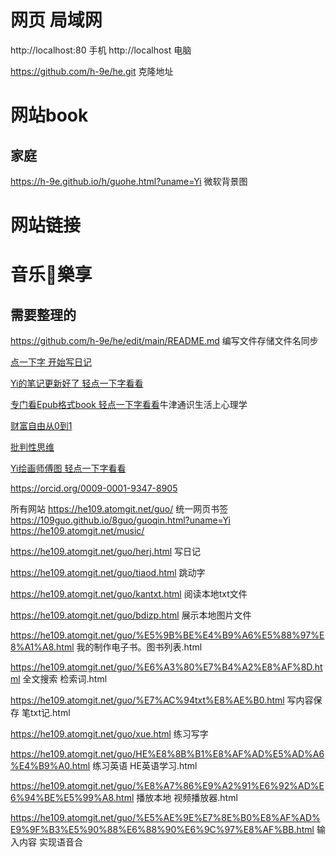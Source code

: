 # 网页 局域网
http://localhost:80
手机
http://localhost  电脑

https://github.com/h-9e/he.git
克隆地址



# 网站book

## 家庭
https://h-9e.github.io/h/guohe.html?uname=Yi
微软背景图

## 

# 网站链接





# 音乐🎵樂享


## 需要整理的
https://github.com/h-9e/he/edit/main/README.md
编写文件存储文件名同步

<a href="https://he109.atomgit.net/guo/herj.html">点一下字 开始写日记</a>

<a href="https://he109.atomgit.net/guo/%E5%9B%BE%E4%B9%A6%E5%88%97%E8%A1%A8.html">Yi的笔记更新好了  轻点一下字看看</a>

<a href="https://he109.atomgit.net/guo/iepub/Epub.html">专门看Epub格式book  轻点一下字看看</a>牛津通识生活上心理学


<a href="https://he109.atomgit.net/guo/iepub/indexh.html">财富自由从0到1</a>


<a href="https://he109.atomgit.net/guo/iepub/sw.html">批判性思维</a>

<a href="https://gitee.com/yhe3/yi/raw/master/w/Y.jpg">Yi绘画师傅图  轻点一下字看看</a>



https://orcid.org/0009-0001-9347-8905





所有网站
https://he109.atomgit.net/guo/    统一网页书签
https://109guo.github.io/8guo/guoqin.html?uname=Yi
https://he109.atomgit.net/music/

https://he109.atomgit.net/guo/herj.html
写日记

https://he109.atomgit.net/guo/tiaod.html
跳动字

https://he109.atomgit.net/guo/kantxt.html
阅读本地txt文件

https://he109.atomgit.net/guo/bdizp.html
展示本地图片文件


https://he109.atomgit.net/guo/%E5%9B%BE%E4%B9%A6%E5%88%97%E8%A1%A8.html
我的制作电子书。图书列表.html


https://he109.atomgit.net/guo/%E6%A3%80%E7%B4%A2%E8%AF%8D.html
全文搜索  检索词.html



https://he109.atomgit.net/guo/%E7%AC%94txt%E8%AE%B0.html
写内容保存   笔txt记.html


https://he109.atomgit.net/guo/xue.html
练习写字


https://he109.atomgit.net/guo/HE%E8%8B%B1%E8%AF%AD%E5%AD%A6%E4%B9%A0.html
练习英语  HE英语学习.html

https://he109.atomgit.net/guo/%E8%A7%86%E9%A2%91%E6%92%AD%E6%94%BE%E5%99%A8.html
播放本地  视频播放器.html


https://he109.atomgit.net/guo/%E5%AE%9E%E7%8E%B0%E8%AF%AD%E9%9F%B3%E5%90%88%E6%88%90%E6%9C%97%E8%AF%BB.html
输入内容  实现语音合
